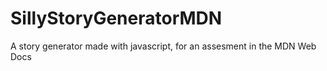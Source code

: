 # SillyStoryGeneratorMDN
A story generator made with javascript, for an assesment in the MDN Web Docs

